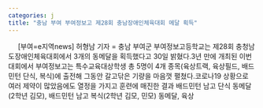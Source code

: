 ```yaml
---
categories: j
title: "충남 부여 부여정보고 제28회 충남장애인체육대회 메달 획득"
---
```

&nbsp;&nbsp;&nbsp;&nbsp; [부여=e지역news] 허형남 기자 = 충남 부여군 부여정보고등학교는 제28회 충청남도장애인체육대회에서 3개의 동메달을 획득했다고 30일 밝혔다.3년 만에 개최된 이번 대회에서 부여정보고는 특수교육대상학생 총 5명이 4개 종목(육상트랙, 육상필드, 배드민턴 단식, 복식)에 출전해 그동안 갈고닦은 기량을 마음껏 펼쳤다.코로나19 상황으로 여러 제약이 많았음에도 열정을 가지고 훈련에 매진한 결과 배드민턴 남고 단식 동메달(2학년 김모), 배드민턴 남고 복식(2학년 김모, 민모) 동메달, 육상